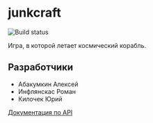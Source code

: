 # junkcraft
![Build status](https://travis-ci.org/iu7-ray-teamwork/junkcraft.svg?branch=master)

Игра, в которой летает космический корабль.

## Разработчики
* Абакумкин Алексей
* Инфлянскас Роман
* Килочек Юрий

[Документация по API](http://iu7-ray-teamwork.github.io/junkcraft/)
